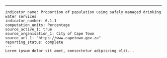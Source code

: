 ---
    indicator_name: Proportion of population using safely managed drinking water services
    indicator_number: 6.1.1
    computation_units: Percentage
    source_active_1: true
    source_organisation_1: City of Cape Town
    source_url_1: "https://www.capetown.gov.za"
    reporting_status: complete
    ---
    Lorem ipsum dolor sit amet, consectetur adipiscing elit...
